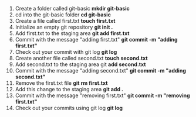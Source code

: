 1.  Create a folder called git-basic **mkdir git-basic**
2.  cd into the git-basic folder **cd git-basic**
3.  Create a file called first.txt **touch first.txt**
4.  Initialize an empty git repository **git init .**
5.  Add first.txt to the staging area **git add first.txt**
6.  Commit with the message "adding first.txt" **git commit -m "adding first.txt"**
7.  Check out your commit with git log **git log**
8.  Create another file called second.txt **touch second.txt**
9.  Add second.txt to the staging area git **add second.txt**
10. Commit with the message "adding second.txt" **git commit -m "adding second.txt"**
11. Remove the first.txt file **git rm first.txt**
12. Add this change to the staging area **git add .**
13. Commit with the message "removing first.txt" **git commit -m "removing first.txt"**
14. Check out your commits using git log **git log**